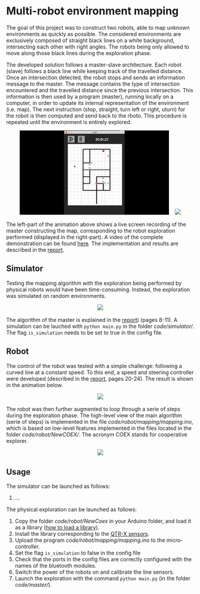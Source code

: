 # Multi-robot environment mapping 

The goal of this project was to construct two robots, able to map unknown environments as quickly as possible. The considered environments are exclusively composed of straight black lines on a white background, intersecting each other with right angles. The robots being only allowed to move along those black lines during the exploration phase.

The developed solution follows a master-slave architecture. Each robot (slave) follows a black line while keeping track of the travelled distance. Once an intersection detected, the robot stops and sends an information message to the master. The message contains the type of intersection encountered and the travelled distance since the previous intersection. This information is then used by a program (master), running locally on a computer, in order to update its internal representation of the environment (i.e. map). The next instruction (stop, straight, turn left or right, uturn) for the robot is then computed and send back to the rboto. This procedure is repeated until the environment is entirely explored.

<p align="center">
    <img width="400" src="gifs/gif-left.gif">&nbsp;&nbsp;&nbsp;
    <img width="400" src="gifs/gif-right.gif">
</p>

The left-part of the animation above shows a live screen recording of the master constructing the map, corresponding to the robot exploration performed (displayed in the right-part). A video of the complete demonstration can be found [here](https://www.youtube.com/watch?v=w8zaz-Xr6bw&t=6s). The implementation and results are described in the [report](https://awerenne.github.io/files/pp-report.pdf).

## Simulator
Testing the mapping algorithm with the exploration being performed by physical robots would have been time-consuming. Instead, the exploration was simulated on random environments. 

<p align="center">
    <img width="500" src="gifs/gif-simul.gif">
</p>

The algorithm of the master is explained in the [report](report/personal-project.pdf)) (pages 8-11). A simulation can be lauched with <code>python main.py</code> in the folder *code/simulator/*. The flag <code>is_simulation</code> needs to be set to true in the config file.

## Robot
The control of the robot was tested with a simple challenge: following a curved line at a constant speed. To this end, a speed and steering controller were developed (described in the [report](report/personal-project.pdf), pages 20-24). The result is shown in the animation below.

<p align="center">
    <img width="500" src="gifs/gif-control.gif">
</p>

The robot was then further augmented to loop through a serie of steps during the exploration phase. The high-level view of the main algorithm (serie of steps) is implemented in the file *code/robot/mapping/mapping.ino*, which is based on low-level features implemented in the files located in the folder *code/robot/NewCOEX/*. The acronym COEX stands for cooperative explorer. 

<p align="center">
    <img width="500" src="gifs/gif-steps.gif">
</p>

## Usage
The simulator can be launched as follows:
1. ...

The physical exploration can be launched as follows:
1. Copy the folder *code/robot/NewCoex* in your Arduino folder, and load it as a library ([how to load a library](https://www.arduino.cc/en/guide/libraries)).
2. Install the library corresponding to the [QTR-X sensors](https://www.pololu.com/docs/0J19/2).
3. Upload the program *code/robot/mapping/mapping.ino* to the micro-controller.
4. Set the flag <code>is_simulation</code> to false in the config file
5. Check that the ports in the config files are correctly configured with the names of the bluetooth modules.
5. Switch the power of the robots on and calibrate the line sensors.
6. Launch the exploration with the command <code>python main.py</code> (in the folder *code/master/*).





